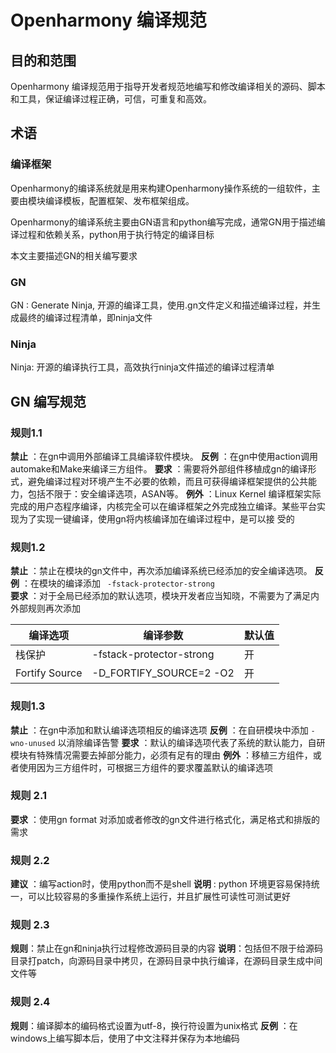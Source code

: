 # Openharmony 编译规范

## 目的和范围

Openharmony 编译规范用于指导开发者规范地编写和修改编译相关的源码、脚本和工具，保证编译过程正确，可信，可重复和高效。

## 术语

### 编译框架

Openharmony的编译系统就是用来构建Openharmony操作系统的一组软件，主要由模块编译模板，配置框架、发布框架组成。

Openharmony的编译系统主要由GN语言和python编写完成，通常GN用于描述编译过程和依赖关系，python用于执行特定的编译目标

本文主要描述GN的相关编写要求

### GN

GN : Generate Ninja,   开源的编译工具，使用.gn文件定义和描述编译过程，并生成最终的编译过程清单，即ninja文件

### Ninja

Ninja: 开源的编译执行工具，高效执行ninja文件描述的编译过程清单

## GN 编写规范

### 规则1.1  

**禁止** ：在gn中调用外部编译工具编译软件模块。
**反例** ：在gn中使用action调用automake和Make来编译三方组件。
**要求**  ：需要将外部组件移植成gn的编译形式，避免编译过程对环境产生不必要的依赖，而且可获得编译框架提供的公共能力，包括不限于：安全编译选项，ASAN等。
**例外**  ：Linux Kernel 编译框架实际完成的用户态程序编译，内核完全可以在编译框架之外完成独立编译。某些平台实现为了实现一键编译，使用gn将内核编译加在编译过程中，是可以接 受的

### 规则1.2

**禁止** ：禁止在模块的gn文件中，再次添加编译系统已经添加的安全编译选项。
**反例** ：在模块的编译添加 `` -fstack-protector-strong``	
**要求**  ：对于全局已经添加的默认选项，模块开发者应当知晓，不需要为了满足内外部规则再次添加

| 编译选项  | 编译参数  | 默认值  |
|--|--|--|
| 栈保护  |  -fstack-protector-strong |  开 |
| Fortify Source  |  -D_FORTIFY_SOURCE=2 -O2 |  开 |

### 规则1.3

**禁止** ：在gn中添加和默认编译选项相反的编译选项
**反例** ：在自研模块中添加 ``-wno-unused`` 以消除编译告警
**要求**  ：默认的编译选项代表了系统的默认能力，自研模块有特殊情况需要去掉部分能力，必须有足有的理由
**例外**  ：移植三方组件，或者使用因为三方组件时，可根据三方组件的要求覆盖默认的编译选项

### 规则 2.1

**要求** ：使用gn format 对添加或者修改的gn文件进行格式化，满足格式和排版的需求

### 规则 2.2

**建议** ：编写action时，使用python而不是shell
**说明** :  python 环境更容易保持统一，可以比较容易的多重操作系统上运行，并且扩展性可读性可测试更好

### 规则 2.3
**规则**：禁止在gn和ninja执行过程修改源码目录的内容
**说明**：包括但不限于给源码目录打patch，向源码目录中拷贝，在源码目录中执行编译，在源码目录生成中间文件等

### 规则 2.4
**规则**：编译脚本的编码格式设置为utf-8，换行符设置为unix格式
**反例** ：在windows上编写脚本后，使用了中文注释并保存为本地编码



